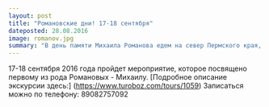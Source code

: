 ```yaml
---
layout: post
title: "Романовские дни! 17-18 сентября"
dateposted: 28.08.2016
image: romanov.jpg
summary: "В день памяти Михаила Романова едем на север Пермского края, где время как будто остановилось..."
---
```


17-18 сентября 2016 года пройдет мероприятие, которое посвящено первому из рода Романовых - Михаилу.
[Подробное описание экскурсии здесь:] (https://www.turoboz.com/tours/1059)
Записаться можно по телефону: 89082757092
